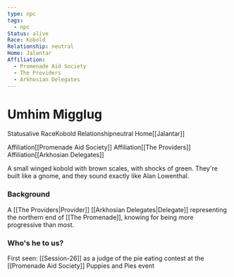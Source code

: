 ```yaml
---
type: npc
tags:
  - npc
Status: alive
Race: Kobold
Relationship: neutral
Home: Jalantar
Affiliation:
  - Promenade Aid Society
  - The Providers
  - Arkhosian Delegates
---
```


# Umhim Migglug
<span class="dataview inline-field"><span class="inline-field-key">Status</span><span class="inline-field-value">alive</span></span>
<span class="dataview inline-field"><span class="inline-field-key">Race</span><span class="inline-field-value">Kobold</span></span>
<span class="dataview inline-field"><span class="inline-field-key">Relationship</span><span class="inline-field-value">neutral</span></span>
<span class="dataview inline-field"><span class="inline-field-key">Home</span><span class="inline-field-value">[[Jalantar]]</span></span>

<span class="dataview inline-field"><span class="inline-field-key">Affiliation</span><span class="inline-field-value">[[Promenade Aid Society]]</span></span>
<span class="dataview inline-field"><span class="inline-field-key">Affiliation</span><span class="inline-field-value">[[The Providers]]</span></span>
<span class="dataview inline-field"><span class="inline-field-key">Affiliation</span><span class="inline-field-value">[[Arkhosian Delegates]]</span></span>

A small winged kobold with brown scales, with shocks of green. They're built like a gnome, and they sound exactly like Alan Lowenthal.

### Background 

A [[The Providers|Provider]] [[Arkhosian Delegates|Delegate]] representing the northern end of [[The Promenade]], knowing for being more progressive than most. 

### Who's he to us?

First seen: [[Session-26]] as a judge of the pie eating contest at the [[Promenade Aid Society]] Puppies and Pies event

